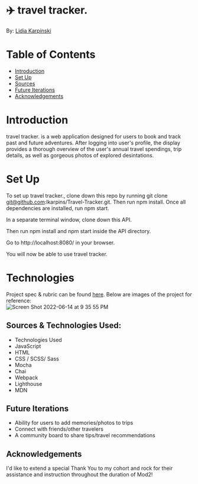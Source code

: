 # ✈️ travel tracker.
By: [Lidia Karpinski](www.linkedin.com/in/lidia-karpinski)

# Table of Contents
* [Introduction](https://github.com/lkarpins/Travel-Tracker/edit/main/README.md#introduction)
* [Set Up](https://github.com/lkarpins/Travel-Tracker/edit/main/README.md#technologies)
* [Sources](https://github.com/lkarpins/Travel-Tracker/edit/main/README.md#sources--technologies-used)
* [Future Iterations](https://github.com/lkarpins/Travel-Tracker/edit/main/README.md#future-iterations) 
* [Acknowledgements](https://github.com/lkarpins/Travel-Tracker/edit/main/README.md#acknowledgements)

# Introduction
travel tracker. is a web application designed for users to book and track past and future adventures.  After logging into user's profile, the display provides a thorough overview of the user's annual travel spendings, trip details, as well as gorgeous photos of explored desintations.  

# Set Up
To set up travel tracker., clone down this repo by running git clone git@github.com:lkarpins/Travel-Tracker.git. Then run npm install. Once all dependencies are installed, run npm start.

In a separate terminal window, clone down this API.

Then run npm install and npm start inside the API directory.

Go to http://localhost:8080/ in your browser.

You will now be able to use travel tracker.

# Technologies
Project spec & rubric can be found [here](https://frontend.turing.edu/projects/travel-tracker.html). Below are images of the project for reference:  
![Screen Shot 2022-06-14 at 9 35 55 PM](https://user-images.githubusercontent.com/99596577/173721881-86bb0562-fec7-45b2-bd40-29a9dad1bedb.png)


## Sources & Technologies Used:
* Technologies Used
* JavaScript
* HTML
* CSS / SCSS/ Sass
* Mocha
* Chai
* Webpack
* Lighthouse
* MDN


## Future Iterations

* Ability for users to add memories/photos to trips
* Connect with friends/other travelers
* A community board to share tips/travel recommendations

## Acknowledgements

I'd like to extend a special Thank You to my cohort and rock for their assistance and instruction throughout the duration of Mod2! 
